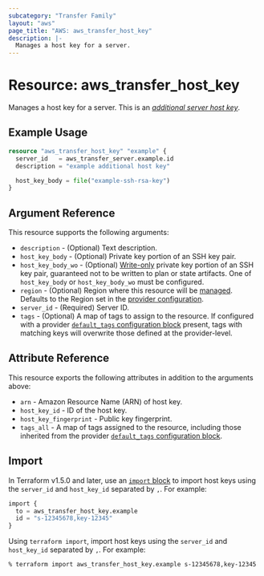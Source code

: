 ```yaml
---
subcategory: "Transfer Family"
layout: "aws"
page_title: "AWS: aws_transfer_host_key"
description: |-
  Manages a host key for a server.
---
```


# Resource: aws_transfer_host_key

Manages a host key for a server. This is an [_additional server host key_](https://docs.aws.amazon.com/transfer/latest/userguide/server-host-key-add.html).

## Example Usage

```terraform
resource "aws_transfer_host_key" "example" {
  server_id   = aws_transfer_server.example.id
  description = "example additional host key"

  host_key_body = file("example-ssh-rsa-key")
}
```

## Argument Reference

This resource supports the following arguments:

* `description` - (Optional) Text description.
* `host_key_body` - (Optional) Private key portion of an SSH key pair.
* `host_key_body_wo` - (Optional) [Write-only](https://developer.hashicorp.com/terraform/language/manage-sensitive-data/ephemeral#write-only-arguments) private key portion of an SSH key pair, guaranteed not to be written to plan or state artifacts. One of `host_key_body` or `host_key_body_wo` must be configured.
* `region` - (Optional) Region where this resource will be [managed](https://docs.aws.amazon.com/general/latest/gr/rande.html#regional-endpoints). Defaults to the Region set in the [provider configuration](https://registry.terraform.io/providers/hashicorp/aws/latest/docs#aws-configuration-reference).
* `server_id` - (Required) Server ID.
* `tags` - (Optional) A map of tags to assign to the resource. If configured with a provider [`default_tags` configuration block](https://registry.terraform.io/providers/hashicorp/aws/latest/docs#default_tags-configuration-block) present, tags with matching keys will overwrite those defined at the provider-level.

## Attribute Reference

This resource exports the following attributes in addition to the arguments above:

* `arn` - Amazon Resource Name (ARN) of host key.
* `host_key_id`  - ID of the host key.
* `host_key_fingerprint` - Public key fingerprint.
* `tags_all` - A map of tags assigned to the resource, including those inherited from the provider [`default_tags` configuration block](https://registry.terraform.io/providers/hashicorp/aws/latest/docs#default_tags-configuration-block).

## Import

In Terraform v1.5.0 and later, use an [`import` block](https://developer.hashicorp.com/terraform/language/import) to import host keys using the `server_id` and `host_key_id` separated by `,`. For example:

```terraform
import {
  to = aws_transfer_host_key.example
  id = "s-12345678,key-12345"
}
```

Using `terraform import`, import host keys using the `server_id` and `host_key_id` separated by `,`. For example:

```console
% terraform import aws_transfer_host_key.example s-12345678,key-12345
```
